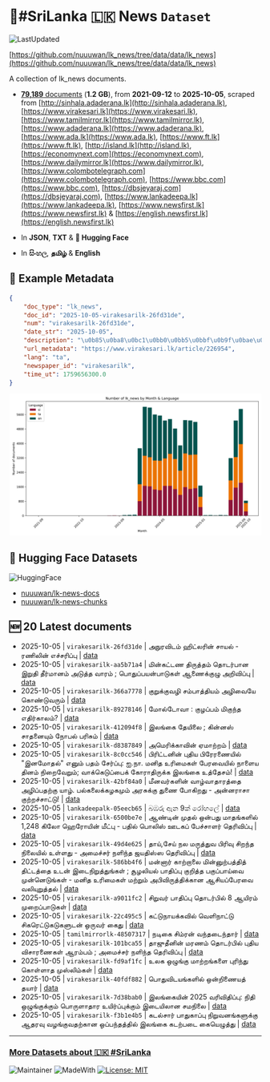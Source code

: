 # 📄#SriLanka 🇱🇰 News `Dataset`

![LastUpdated](https://img.shields.io/badge/last_updated-2025--10--05_15:01:51-green)

[https://github.com/nuuuwan/lk_news/tree/data/data/lk_news](https://github.com/nuuuwan/lk_news/tree/data/data/lk_news)

A collection of lk_news documents.

- [**79,189** documents](https://github.com/nuuuwan/lk_news/tree/data/data/lk_news) (**1.2 GB**), from **2021-09-12** to **2025-10-05**, scraped from [http://sinhala.adaderana.lk](http://sinhala.adaderana.lk), [https://www.virakesari.lk](https://www.virakesari.lk), [https://www.tamilmirror.lk](https://www.tamilmirror.lk), [https://www.adaderana.lk](https://www.adaderana.lk), [https://www.ada.lk](https://www.ada.lk), [https://www.ft.lk](https://www.ft.lk), [http://island.lk](http://island.lk), [https://economynext.com](https://economynext.com), [https://www.dailymirror.lk](https://www.dailymirror.lk), [https://www.colombotelegraph.com](https://www.colombotelegraph.com), [https://www.bbc.com](https://www.bbc.com), [https://dbsjeyaraj.com](https://dbsjeyaraj.com), [https://www.lankadeepa.lk](https://www.lankadeepa.lk), [https://www.newsfirst.lk](https://www.newsfirst.lk) & [https://english.newsfirst.lk](https://english.newsfirst.lk)

- In **JSON**, **TXT** & **🤗 Hugging Face**

- In **සිංහල**, **தமிழ்** & **English**

## 📝 Example Metadata

```json
{
    "doc_type": "lk_news",
    "doc_id": "2025-10-05-virakesarilk-26fd31de",
    "num": "virakesarilk-26fd31de",
    "date_str": "2025-10-05",
    "description": "\u0b85\u0ba8\u0bc1\u0bb0\u0bb5\u0bbf\u0b9f\u0bae\u0bcd \u0bb9\u0bbf\u0b9f\u0bcd\u0bb2\u0bb0\u0bbf\u0ba9\u0bcd \u0b9a\u0bbe\u0baf\u0bb2\u0bcd - \u0bb0\u0ba3\u0bbf\u0bb2\u0bbf\u0ba9\u0bcd \u0b8e\u0b9a\u0bcd\u0b9a\u0bb0\u0bbf\u0baa\u0bcd\u0baa\u0bc1",
    "url_metadata": "https://www.virakesari.lk/article/226954",
    "lang": "ta",
    "newspaper_id": "virakesarilk",
    "time_ut": 1759656300.0
}
```

![Chart](https://raw.githubusercontent.com/nuuuwan/lk_news/refs/heads/data/data/lk_news/docs_by_month_and_lang.png)

## 🤗 Hugging Face Datasets

![HuggingFace](https://img.shields.io/badge/-HuggingFace-FDEE21?style=for-the-badge&logo=HuggingFace)

- [nuuuwan/lk-news-docs](https://huggingface.co/datasets/nuuuwan/lk-news-docs)
- [nuuuwan/lk-news-chunks](https://huggingface.co/datasets/nuuuwan/lk-news-chunks)

## 🆕 20 Latest documents

- 2025-10-05 | `virakesarilk-26fd31de` | அநுரவிடம் ஹிட்லரின் சாயல் - ரணிலின் எச்சரிப்பு | [data](https://github.com/nuuuwan/lk_news/tree/data/data/lk_news/2020s/2025/2025-10-05-virakesarilk-26fd31de)
- 2025-10-05 | `virakesarilk-aa5b71a4` | மின்கட்டண திருத்தம் தொடர்பான இறுதி தீர்மானம் அடுத்த வாரம் ; பொதுப்பயன்பாடுகள் ஆணைக்குழு அறிவிப்பு | [data](https://github.com/nuuuwan/lk_news/tree/data/data/lk_news/2020s/2025/2025-10-05-virakesarilk-aa5b71a4)
- 2025-10-05 | `virakesarilk-366a7778` | குறுக்குவழி சம்பாத்தியம் அழிவையே கொண்டுவரும் | [data](https://github.com/nuuuwan/lk_news/tree/data/data/lk_news/2020s/2025/2025-10-05-virakesarilk-366a7778)
- 2025-10-05 | `virakesarilk-89278146` | மோல்டோவா : குழப்பம் மிகுந்த எதிர்காலம்? | [data](https://github.com/nuuuwan/lk_news/tree/data/data/lk_news/2020s/2025/2025-10-05-virakesarilk-89278146)
- 2025-10-05 | `virakesarilk-412094f8` | இலங்கை தேயிலை ; கின்னஸ் சாதனையும் நோபல் பரிசும் | [data](https://github.com/nuuuwan/lk_news/tree/data/data/lk_news/2020s/2025/2025-10-05-virakesarilk-412094f8)
- 2025-10-05 | `virakesarilk-d8387849` | அமெரிக்காவின் ஏமாற்றம் | [data](https://github.com/nuuuwan/lk_news/tree/data/data/lk_news/2020s/2025/2025-10-05-virakesarilk-d8387849)
- 2025-10-05 | `virakesarilk-8c0cc546` | பிரிட்டனின் புதிய பிரேரணையில் "இனமோதல்" எனும் பதம் சேர்ப்பு: ஐ.நா. மனித உரிமைகள் பேரவையில் நாளைய தினம் நிறைவேறும்; வாக்கெடுப்பைக் கோராதிருக்க இலங்கை உத்தேசம்! | [data](https://github.com/nuuuwan/lk_news/tree/data/data/lk_news/2020s/2025/2025-10-05-virakesarilk-8c0cc546)
- 2025-10-05 | `virakesarilk-42bf84a0` | மீனவர்களின் வாழ்வாதாரத்தை அழிப்பதற்கு யாழ். பல்கலைக்கழகமும் அரசுக்கு துணை போகிறது - அன்னராசா குற்றச்சாட்டு! | [data](https://github.com/nuuuwan/lk_news/tree/data/data/lk_news/2020s/2025/2025-10-05-virakesarilk-42bf84a0)
- 2025-10-05 | `lankadeepalk-05eecb65` | බඹරු ඇන 9ක් රෝහලේ | [data](https://github.com/nuuuwan/lk_news/tree/data/data/lk_news/2020s/2025/2025-10-05-lankadeepalk-05eecb65)
- 2025-10-05 | `virakesarilk-6500be7e` | ஆண்டின் முதல் ஒன்பது மாதங்களில்  1,248 கிலோ ஹெரோயின் மீட்பு - பதில் பொலிஸ் ஊடகப் பேச்சாளர்  தெரிவிப்பு | [data](https://github.com/nuuuwan/lk_news/tree/data/data/lk_news/2020s/2025/2025-10-05-virakesarilk-6500be7e)
- 2025-10-05 | `virakesarilk-49d4e625` | தாய்,சேய்  நல மருத்துவ பிரிவு  சிறந்த நிலையில் உள்ளது - அமைச்சர்  நளிந்த ஜயதிஸ்ஸ தெரிவிப்பு | [data](https://github.com/nuuuwan/lk_news/tree/data/data/lk_news/2020s/2025/2025-10-05-virakesarilk-49d4e625)
- 2025-10-05 | `virakesarilk-586bb4f6` | மன்னார் காற்றாலை மின்னுற்பத்தித் திட்டத்தை உடன் இடைநிறுத்துங்கள் ; சூழலியல் பாதிப்பு குறித்த பகுப்பாய்வை முன்னெடுங்கள் - மனித உரிமைகள் மற்றும் அபிவிருத்திக்கான ஆசியப்பேரவை வலியுறுத்தல் | [data](https://github.com/nuuuwan/lk_news/tree/data/data/lk_news/2020s/2025/2025-10-05-virakesarilk-586bb4f6)
- 2025-10-05 | `virakesarilk-a9011fc2` | சிறுவர் பாதிப்பு தொடர்பில்  8 ஆயிரம் முறைப்பாடுகள் | [data](https://github.com/nuuuwan/lk_news/tree/data/data/lk_news/2020s/2025/2025-10-05-virakesarilk-a9011fc2)
- 2025-10-05 | `virakesarilk-22c495c5` | கட்டுநாயக்கவில் வெளிநாட்டு சிகரெட்டுகடுகளுடன் ஒருவர் கைது | [data](https://github.com/nuuuwan/lk_news/tree/data/data/lk_news/2020s/2025/2025-10-05-virakesarilk-22c495c5)
- 2025-10-05 | `tamilmirrorlk-48507317` | நடிகை சிம்ரன் வந்தடைந்தார் | [data](https://github.com/nuuuwan/lk_news/tree/data/data/lk_news/2020s/2025/2025-10-05-tamilmirrorlk-48507317)
- 2025-10-05 | `virakesarilk-101bca55` | தாஜுதீனின் மரணம் தொடர்பில்  புதிய விசாரணைகள் ஆரம்பம் ; அமைச்சர் நளிந்த தெரிவிப்பு | [data](https://github.com/nuuuwan/lk_news/tree/data/data/lk_news/2020s/2025/2025-10-05-virakesarilk-101bca55)
- 2025-10-05 | `virakesarilk-fd9af1fc` | உலக ஒழுங்கு மாற்றங்களை புரிந்து கொள்ளாத முஸ்லிம்கள் | [data](https://github.com/nuuuwan/lk_news/tree/data/data/lk_news/2020s/2025/2025-10-05-virakesarilk-fd9af1fc)
- 2025-10-05 | `virakesarilk-40fdf882` | பொதுவிடயங்களில் ஒன்றிணையத் தயார் | [data](https://github.com/nuuuwan/lk_news/tree/data/data/lk_news/2020s/2025/2025-10-05-virakesarilk-40fdf882)
- 2025-10-05 | `virakesarilk-7d38bab0` | இலங்கையின் 2025 வரிவிதிப்பு: நிதி ஒழுங்குக்கும் பொருளாதார உயிர்ப்புக்கும் இடையிலான சமநிலை | [data](https://github.com/nuuuwan/lk_news/tree/data/data/lk_news/2020s/2025/2025-10-05-virakesarilk-7d38bab0)
- 2025-10-05 | `virakesarilk-f3b1e4b5` | கடல்சார் பாதுகாப்பு நிறுவனங்களுக்கு ஆதரவு வழங்குவதற்கான ஒப்பந்தத்தில் இலங்கை கடற்படை கையெழுத்து | [data](https://github.com/nuuuwan/lk_news/tree/data/data/lk_news/2020s/2025/2025-10-05-virakesarilk-f3b1e4b5)

---

### [More Datasets about 🇱🇰 #SriLanka](https://github.com/nuuuwan/lk_datasets)

![Maintainer](https://img.shields.io/badge/maintainer-nuuuwan-red)
![MadeWith](https://img.shields.io/badge/made_with-python-blue)
[![License: MIT](https://img.shields.io/badge/License-MIT-yellow.svg)](https://opensource.org/licenses/MIT)
